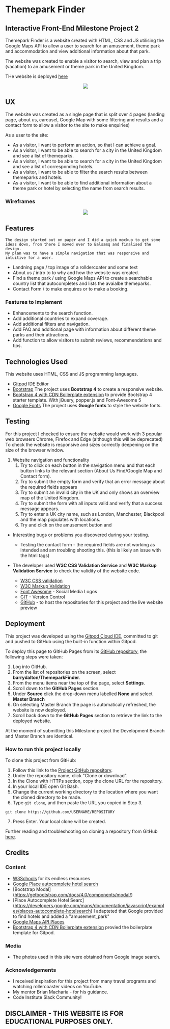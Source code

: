 
# Themepark Finder
## Interactive Front-End Milestone Project 2 

Themepark Finder is a website created with HTML, CSS and JS utilising the Google Maps API to allow a user to search for an amusement, theme park and accommodation and view additional information about that park.

The website was created to enable a visitor to search, view and plan a trip (vacation) to an amusement or theme park in the United Kingdom.

THe website is deployed [here](https://barrydalton.github.io/ThemeparkFinder/)


<div style="text-align:center;">
<img src="https://i.imgur.com/31489CF.png">
</div>




 
## UX
 
The website was created as a single page that is split over 4 pages (landing page, about us, carousel, Google Map with some filtering and results and a contact form to allow a visitor to the site to make enquiries)

As a user to the site:
- As a visitor, I want to perform an action, so that I can achieve a goal.
- As a visitor, I want to be able to search for a city in the United Kingdom and see a list of themeparks.
- As a visitor, I want to be able to search for a city in the United Kingdom and see a list of corresponding hotels.
- As a visitor, I want to be able to filter the search results between themeparks and hotels.
- As a visitor, I want to be able to find additional information about a theme park or hotel by selecting the name from search results.


### Wireframes

<div style="text-align:center;">
<img src="https://i.imgur.com/DnUcEZ8.png">
</div>


## Features

    The design started out on paper and I did a quick mockup to get some ideas down, from there I moved over to Balsamq and finalised the design.
    My plan was to have a simple navigation that was responsive and intuitive for a user. 

- Landning page / top image of a rolldercoater and some text
- About us / intro to to why and how the website was created.
- Find a theme park / using Google Maps API to create a searchable country list that autocompletes and lists the avaialbe themeparks.
- Contact Form / to make enquires or to make a booking.

### Features to Implement
- Enhancements to the search function.
- Add additional countries to expand coverage.
- Add additional filters and navigation.
- Add FAQ and additional page with information about different theme parks and their attractions.
- Add function to allow visitors to submit reviews, recommendations and tips.


## Technologies Used

This website uses HTML, CSS and JS programming languages.

- [Gitpod](https://www.https://www.gitpod.io/) IDE Editor
- [Bootstrap](https://www.https://getbootstrap.com/) The project uses **Bootstrap 4** to create a responsive website.
- [Bootstrap 4 with CDN Boilerplate extension](https://www.https://github.com/Eventyret/vscode-bcdn/) to provide Bootstrap 4 starter template. With jQuery, popper.js and Font-Awesome 5
- [Google Fonts](https://fonts.google.com/) The project uses **Google fonts** to style the website fonts.



## Testing

For this project I checked to ensure the website would work with 3 popular web browsers Chrome, Firefox and Edge (although this will be deprecated)
To check the website is responsive and sizes correctly deepening on the size of the browser window.

1. Website navigation and functionality 
    1. Try to click on each button in the navigation menu and that each button links to the relevant section (About Us Find/Google Map and Contact form).
    2. Try to submit the empty form and verify that an error message about the required fields appears
    3. Try to submit an invalid city in the UK and only shows an overview map of the United Kingdom.
    4. Try to submit the form with all inputs valid and verify that a success message appears.
    5. Try to enter a UK city name, such as London, Manchester, Blackpool and the map populates with locations.
    6. Try and click on the amusement button and 

- Interesting bugs or problems you discovered during your testing.
    - Testing the contact form - the required fields are not working as intended and am troubling shooting this. (this is likely an issue with the html tags)
    
- The developer used **W3C CSS Validation Service** and **W3C  Markup Validation Service** to check the validity of the website code.
    - [W3C CSS validation](https://jigsaw.w3.org/css-validator/)
    - [W3C Markup Validation]( https://validator.w3.org/)
    - [Font Awesome](https://fontawesome.com/) - Social Media Logos
    - [GIT](https://git-scm.com/) - Version Control
    - [GitHub](https://github.com/) - to host the repositories for this project and the live website preview


## Deployment

This project was developed using the [Gitpod Cloud IDE](https://gitpod.io/), committed to git and pushed to GitHub using the built-in function within Gitpod.

To deploy this page to GitHub Pages from its [GitHub repository](https://barrydalton.github.io/ThemeparkFinder/), the following steps were taken: 
1. Log into GitHub. 
2. From the list of repositories on the screen, select **barrydalton/ThemeparkFinder**.
3. From the menu items near the top of the page, select **Settings**.
4. Scroll down to the **GitHub Pages** section.
5. Under **Source** click the drop-down menu labelled **None** and select **Master Branch**
6. On selecting Master Branch the page is automatically refreshed, the website is now deployed. 
7. Scroll back down to the **GitHub Pages** section to retrieve the link to the deployed website.

At the moment of submitting this Milestone project the Development Branch and Master Branch are identical. 

### How to run this project locally

To clone this project from GitHub:
1. Follow this link to the [Project GitHub repository](https://barrydalton.github.io/ThemeparkFinder/).
2. Under the repository name, click "Clone or download".
3. In the Clone with HTTPs section, copy the clone URL for the repository. 
4. In your local IDE open Git Bash.
5. Change the current working directory to the location where you want the cloned directory to be made.
6. Type ```git clone```, and then paste the URL you copied in Step 3.
```console
git clone https://github.com/USERNAME/REPOSITORY
```
7. Press Enter. Your local clone will be created.

Further reading and troubleshooting on cloning a repository from GitHub [here](https://help.github.com/en/articles/cloning-a-repository).


## Credits

### Content
- [W3Schools](https://www.w3schools.com/) for its endless resources
- [Google Place autocomplete hotel search](https://developers.google.com/maps/documentation/javascript/examples/places-autocomplete-hotelsearch)
- [Bootstrap Modal] (https://getbootstrap.com/docs/4.0/components/modal/)
- [Place Autocomplete Hotel Searc] (https://developers.google.com/maps/documentation/javascript/examples/places-autocomplete-hotelsearch) I adapteted 
    that Google provided to find hotels and added a "amusement_park"
- [Google Maps API Places ](https://developers.google.com/places/supported_types)
- [Bootstrap 4 with CDN Boilerplate extension](https://www.https://github.com/Eventyret/vscode-bcdn/) provied the boilerplate template for Gitpod.

### Media
- The photos used in this site were obtained from Google image search.

### Acknowledgements

- I received inspiration for this project from many travel programs and watching rollercoaster videos on YouTube.
- My mentor Brian Macharia - for his guidance.
- Code Institute Slack Community!




## DISCLAIMER - THIS WEBSITE IS FOR EDUCATIONAL PURPOSES ONLY.
